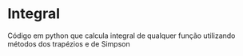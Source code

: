 # Integral
Código em python que calcula integral de qualquer função utilizando métodos dos trapézios e de Simpson
